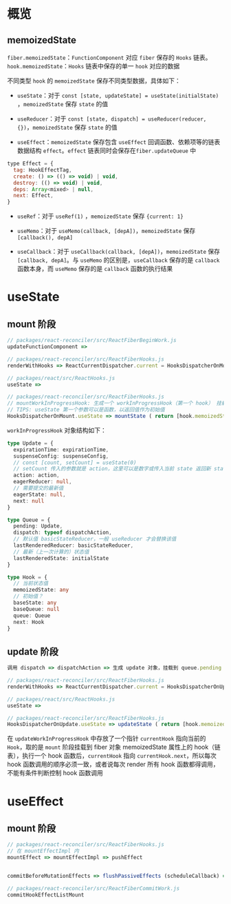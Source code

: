 # 概览

## memoizedState
`fiber.memoizedState`：`FunctionComponent` 对应 `fiber` 保存的 `Hooks` 链表。
`hook.memoizedState`：`Hooks` 链表中保存的单一 `hook` 对应的数据

不同类型 `hook` 的 `memoizedState` 保存不同类型数据，具体如下：

- `useState`：对于 `const [state, updateState] = useState(initialState)` ，`memoizedState` 保存 `state` 的值

- `useReducer`：对于 `const [state, dispatch] = useReducer(reducer, {})`，`memoizedState` 保存 `state` 的值

- `useEffect`：`memoizedState` 保存包含 `useEffect` 回调函数、依赖项等的链表数据结构 `effect`。`effect` 链表同时会保存在`fiber.updateQueue` 中
```js
type Effect = {
  tag: HookEffectTag,
  create: () => (() => void) | void,
  destroy: (() => void) | void,
  deps: Array<mixed> | null,
  next: Effect,
}
```

- `useRef`：对于 `useRef(1)` ，`memoizedState` 保存 `{current: 1}`

- `useMemo`：对于 `useMemo(callback, [depA])`，`memoizedState` 保存 `[callback(), depA]`

- `useCallback`：对于 `useCallback(callback, [depA])`，`memoizedState` 保存`[callback, depA]`。与 `useMemo` 的区别是，`useCallback` 保存的是 `callback` 函数本身，而 `useMemo` 保存的是 `callback` 函数的执行结果

# useState

## mount 阶段

```js
// packages/react-reconciler/src/ReactFiberBeginWork.js
updateFunctionComponent =>

// packages/react-reconciler/src/ReactFiberHooks.js
renderWithHooks => ReactCurrentDispatcher.current = HooksDispatcherOnMount => 

// packages/react/src/ReactHooks.js
useState => 

// packages/react-reconciler/src/ReactFiberHooks.js
// mountWorkInProgressHook: 生成一个 workInProgressHook（第一个 hook） 挂载到 workInProgress.memoizedState，第二个 hook 挂载到 workInProgressHook 的 next 属性上，以此类推
// TIPS: useState 第一个参数可以是函数，以返回值作为初始值
HooksDispatcherOnMount.useState => mountState ( return [hook.memoizedState, dispatch] ) => mountWorkInProgressHook
```

`workInProgressHook` 对象结构如下：

```ts
type Update = {
  expirationTime: expirationTime,
  suspenseConfig: suspenseConfig,
  // const [count, setCount] = useState(0)
  // setCount 传入的参数就是 action，这里可以是数字或传入当前 state 返回新 state 的函数
  action: action,
  eagerReducer: null,
  // 需要提交的最新值
  eagerState: null,
  next: null
}

type Queue = {
  pending: Update,
  dispatch: typeof dispatchAction,
  // 默认值 basicStateReducer，一般 useReducer 才会替换该值
  lastRenderedReducer: basicStateReducer,
  // 最新（上一次计算的）状态值
  lastRenderedState: initialState
}

type Hook = {
  // 当前状态值
  memoizedState: any
  // 初始值？
  baseState: any
  baseQueue: null
  queue: Queue
  next: Hook
}
```

## update 阶段

```js
调用 dispatch => dispatchAction => 生成 update 对象，挂载到 queue.pending => scheduleWork (scheduleUpdateOnFiber) => ensureRootIsScheduled => performSyncWorkOnRoot => 

// packages/react-reconciler/src/ReactFiberHooks.js
renderWithHooks => ReactCurrentDispatcher.current = HooksDispatcherOnUpdate => 

// packages/react/src/ReactHooks.js
useState => 

// packages/react-reconciler/src/ReactFiberHooks.js
HooksDispatcherOnUpdate.useState => updateState ( return [hook.memoizedState, dispatch] ) => updateReducer => updateWorkInProgressHook
```

在 `updateWorkInProgressHook` 中存放了一个指针 `currentHook` 指向当前的 `Hook`，取的是 `mount` 阶段挂载到 fiber 对象 memoizedState 属性上的 hook（链表），执行一个 hook 函数后，`currentHook` 指向 `currentHook.next`，所以每次 hook 函数调用的顺序必须一致，或者说每次 render 所有 hook 函数都得调用，不能有条件判断控制 hook 函数调用

# useEffect

## mount 阶段
```js
// packages/react-reconciler/src/ReactFiberHooks.js
// 在 mountEffectImpl 内 
mountEffect => mountEffectImpl => pushEffect


commitBeforeMutationEffects => flushPassiveEffects (scheduleCallback) => flushPassiveEffectsImpl => commitPassiveHookEffects => commitHookEffectListUnmount => commitHookEffectListMount =>

// packages/react-reconciler/src/ReactFiberCommitWork.js
commitHookEffectListMount
```
